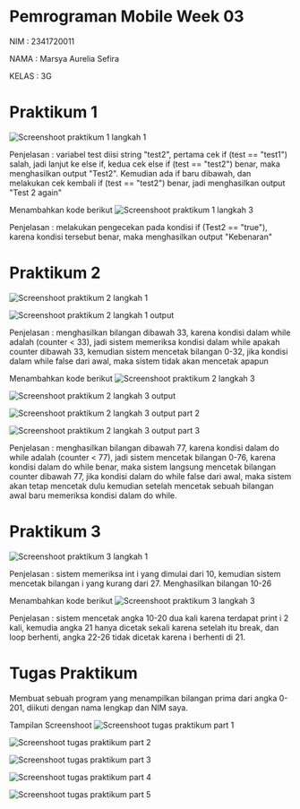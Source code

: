 # Pemrograman Mobile Week 03

NIM : 2341720011

NAMA : Marsya Aurelia Sefira

KELAS : 3G

# Praktikum 1

![Screenshoot praktikum 1 langkah 1](./img/Screenshot%20praktikum%201%20langkah%201.png)

Penjelasan : variabel test diisi string "test2", pertama cek if (test == "test1") salah, jadi lanjut ke else if, kedua cek else if (test == "test2") benar, maka menghasilkan output "Test2". Kemudian ada if baru dibawah, dan melakukan cek kembali if (test == "test2") benar, jadi menghasilkan output "Test 2 again"

Menambahkan kode berikut
![Screenshoot praktikum 1 langkah 3](./img/Screenshot%20praktikum%201%20langkah%203.png)

Penjelasan : melakukan pengecekan pada kondisi if (Test2 == "true"), karena kondisi tersebut benar, maka menghasilkan output "Kebenaran"

# Praktikum 2

![Screenshoot praktikum 2 langkah 1](./img/Screenshot%20praktikum%202%20langkah%201.png)

![Screenshoot praktikum 2 langkah 1 output](./img/Screenshot%20praktikum%202%20langkah%201%20output.png)

Penjelasan : menghasilkan bilangan dibawah 33, karena kondisi dalam while adalah (counter < 33), jadi sistem memeriksa kondisi dalam while apakah counter dibawah 33, kemudian sistem mencetak bilangan 0-32, jika kondisi dalam while false dari awal, maka sistem tidak akan mencetak apapun

Menambahkan kode berikut
![Screenshoot praktikum 2 langkah 3](./img/Screenshot%20praktikum%202%20langkah%203.png)

![Screenshoot praktikum 2 langkah 3 output](./img/Screenshot%20praktikum%202%20langkah%203%20output.png)

![Screenshoot praktikum 2 langkah 3 output part 2](./img/Screenshot%20praktikum%202%20langkah%203%20output%20part%202.png)

![Screenshoot praktikum 2 langkah 3 output part 3](./img/Screenshot%20praktikum%202%20langkah%203%20output%20part%203.png)

Penjelasan : menghasilkan bilangan dibawah 77, karena kondisi dalam do while adalah (counter < 77), jadi sistem mencetak bilangan 0-76, karena kondisi dalam do while benar, maka sistem langsung mencetak bilangan counter dibawah 77, jika kondisi dalam do while false dari awal, maka sistem akan tetap mencetak dulu kemudian setelah mencetak sebuah bilangan awal baru memeriksa kondisi dalam do while.

# Praktikum 3

![Screenshoot praktikum 3 langkah 1](./img/Screenshot%20praktikum%203%20langkah%201.png)

Penjelasan : sistem memeriksa int i yang dimulai dari 10, kemudian sistem mencetak bilangan i yang kurang dari 27. Menghasilkan bilangan 10-26

Menambahkan kode berikut
![Screenshoot praktikum 3 langkah 3](./img/Screenshot%20praktikum%203%20langkah%203.png)

Penjelasan : sistem mencetak angka 10-20 dua kali karena terdapat print i 2 kali, kemudia angka 21 hanya dicetak sekali karena setelah itu break, dan loop berhenti, angka 22-26 tidak dicetak karena i berhenti di 21.

# Tugas Praktikum
Membuat sebuah program yang menampilkan bilangan prima dari angka 0-201, diikuti dengan nama lengkap dan NIM saya.

Tampilan Screenshoot
![Screenshoot tugas praktikum part 1](./img/Screenshot%20tugas%20praktikum%20part%201.png)

![Screenshoot tugas praktikum part 2](./img/Screenshot%20tugas%20praktikum%20part%202.png)

![Screenshoot tugas praktikum part 3](./img/Screenshot%20tugas%20praktikum%20part%203.png)

![Screenshoot tugas praktikum part 4](./img/Screenshot%20tugas%20praktikum%20part%204.png)

![Screenshoot tugas praktikum part 5](./img/Screenshot%20tugas%20praktikum%20part%205.png)